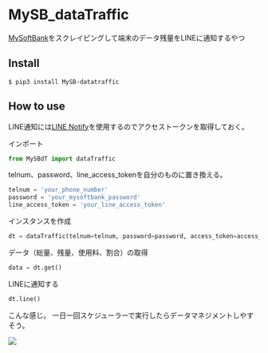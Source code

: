 # MySB_dataTraffic
[MySoftBank](https://www.softbank.jp/mysoftbank/)をスクレイピングして端末のデータ残量をLINEに通知するやつ
## Install
```
$ pip3 install MySB-datatraffic
```
## How to use
LINE通知には[LINE Notify](https://notify-bot.line.me/ja/)を使用するのでアクセストークンを取得しておく。

インポート
```Python
from MySBdT import dataTraffic
```
telnum、password、line_access_tokenを自分のものに置き換える。
```Python
telnum = 'your_phone_number'
password = 'your_mysoftbank_password'
line_access_token = 'your_line_access_token'
```
インスタンスを作成  
```Python
dt = dataTraffic(telnum=telnum, password=password, access_token=access_token)
```
データ（総量、残量、使用料、割合）の取得
```Python
data = dt.get()
```
LINEに通知する
```Python
dt.line()
```
こんな感じ。 一日一回スケジューラーで実行したらデータマネジメントしやすそう。

![](https://user-images.githubusercontent.com/34241526/59161618-1fc92100-8b20-11e9-9394-b6cfb86a6914.png)
